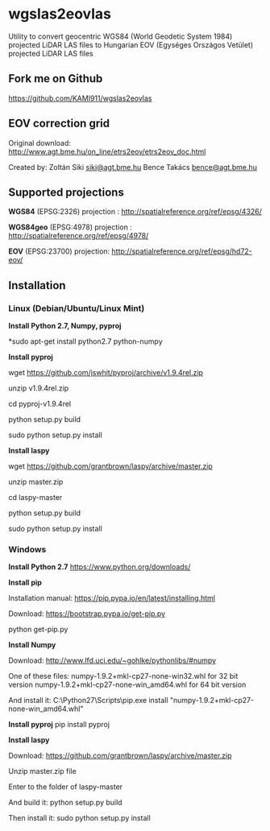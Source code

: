 # wgslas2eovlas

Utility to convert geocentric WGS84 (World Geodetic System 1984) projected LiDAR LAS files to Hungarian EOV (Egységes Országos Vetület) projected LiDAR LAS files

## Fork me on Github

https://github.com/KAMI911/wgslas2eovlas

## EOV correction grid

Original download: http://www.agt.bme.hu/on_line/etrs2eov/etrs2eov_doc.html

Created by: Zoltán Siki <siki@agt.bme.hu>
            Bence Takács <bence@agt.bme.hu>

## Supported projections

**WGS84**    (EPSG:2326) projection : http://spatialreference.org/ref/epsg/4326/

**WGS84geo** (EPSG:4978) projection : http://spatialreference.org/ref/epsg/4978/

**EOV**      (EPSG:23700) projection: http://spatialreference.org/ref/epsg/hd72-eov/


## Installation

### Linux (Debian/Ubuntu/Linux Mint)

**Install Python 2.7, Numpy, pyproj**

*sudo apt-get install python2.7 python-numpy

**Install pyproj**

wget https://github.com/jswhit/pyproj/archive/v1.9.4rel.zip

unzip v1.9.4rel.zip

cd pyproj-v1.9.4rel

python setup.py build

sudo python setup.py install

**Install laspy**

wget https://github.com/grantbrown/laspy/archive/master.zip

unzip master.zip

cd laspy-master

python setup.py build

sudo python setup.py install

### Windows

**Install Python 2.7**
https://www.python.org/downloads/

**Install pip**

Installation manual: https://pip.pypa.io/en/latest/installing.html

Download: https://bootstrap.pypa.io/get-pip.py

python get-pip.py

**Install Numpy**

Download:
http://www.lfd.uci.edu/~gohlke/pythonlibs/#numpy

One of these files:
numpy-1.9.2+mkl-cp27-none-win32.whl for 32 bit version
numpy-1.9.2+mkl-cp27-none-win_amd64.whl for 64 bit version

And install it:
C:\Python27\Scripts\pip.exe install "numpy-1.9.2+mkl-cp27-none-win_amd64.whl"

**Install pyproj**
pip install pyproj

**Install laspy**

Download: https://github.com/grantbrown/laspy/archive/master.zip

Unzip master.zip file

Enter to the folder of laspy-master

And build it:
python setup.py build

Then install it:
sudo python setup.py install
